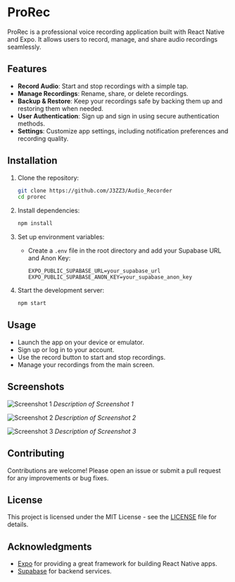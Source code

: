 # ProRec

ProRec is a professional voice recording application built with React Native and Expo. It allows users to record, manage, and share audio recordings seamlessly.

## Features

- **Record Audio**: Start and stop recordings with a simple tap.
- **Manage Recordings**: Rename, share, or delete recordings.
- **Backup & Restore**: Keep your recordings safe by backing them up and restoring them when needed.
- **User Authentication**: Sign up and sign in using secure authentication methods.
- **Settings**: Customize app settings, including notification preferences and recording quality.

## Installation

1. Clone the repository:
   ```bash
   git clone https://github.com/J3ZZ3/Audio_Recorder
   cd prorec
   ```

2. Install dependencies:
   ```bash
   npm install
   ```

3. Set up environment variables:
   - Create a `.env` file in the root directory and add your Supabase URL and Anon Key:
     ```
     EXPO_PUBLIC_SUPABASE_URL=your_supabase_url
     EXPO_PUBLIC_SUPABASE_ANON_KEY=your_supabase_anon_key
     ```

4. Start the development server:
   ```bash
   npm start
   ```

## Usage

- Launch the app on your device or emulator.
- Sign up or log in to your account.
- Use the record button to start and stop recordings.
- Manage your recordings from the main screen.

## Screenshots

![Screenshot 1](path/to/screenshot1.png)
*Description of Screenshot 1*

![Screenshot 2](path/to/screenshot2.png)
*Description of Screenshot 2*

![Screenshot 3](path/to/screenshot3.png)
*Description of Screenshot 3*

## Contributing

Contributions are welcome! Please open an issue or submit a pull request for any improvements or bug fixes.

## License

This project is licensed under the MIT License - see the [LICENSE](LICENSE) file for details.

## Acknowledgments

- [Expo](https://expo.dev/) for providing a great framework for building React Native apps.
- [Supabase](https://supabase.io/) for backend services.


